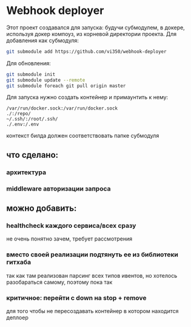 # Webhook deployer

Этот проект создавался для запуска: будучи субмодулем, в докере,
используя докер компоуз, из корневой директории проекта. Для добавления
как субмодуля:
    
```bash
git submodule add https://github.com/vi350/webhook-deployer
```

Для обновления:

```bash
git submodule init
git submodule update --remote
git submodule foreach git pull origin master
```

Для запуска нужно создать контейнер и примаунтить к нему:

```text
/var/run/docker.sock:/var/run/docker.sock
./:/repo/
~/.ssh/:/root/.ssh/
./.env:/.env
```
контекст билда должен соответствовать папке субмодуля

## что сделано:

### архитектура

### middleware авторизации запроса

## можно добавить:

### healthcheck каждого сервиса/всех сразу

не очень понятно зачем, требует рассмотрения

### вместо своей реализации подтянуть ее из библиотеки гитхаба

так как там реализован парсинг всех типов ивентов, но хотелось разобараться
самому, поэтому пока так

### критичное: перейти с down на stop + remove
для того чтобы не пересоздавать контейнер в котором находится деплоер

